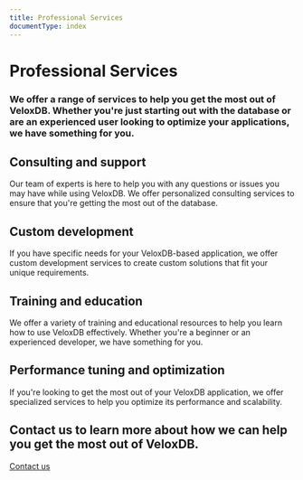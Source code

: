 ```yaml
---
title: Professional Services
documentType: index
---
```

<style type="text/css">
</style>
<div class="container container-maxwidth">  
    <div class="p-3">
    </div>
    <div class="row py-5">
        <div class="col-md-push-2 col-md-8 text-center">
            <h1 class="color-2 weight-300">Professional Services
            </h1>
        </div>
    </div> 
    <div class="row py-5">
        <div class="col-sm-push-2 col-sm-8 text-justify">
            <h3 class="weight-300">We offer a range of services to help you get the most out of VeloxDB. Whether you're just starting out with the database or are an experienced user looking to optimize your applications, we have something for you.
            </h3>
        </div>
    </div>
    <div class="row">
        <div class="col-sm-push-1 col-sm-5 text-justify pt-5">
            <h2 class="text-left">Consulting and support
            </h2>
            <p class="weight-300">Our team of experts is here to help you with any questions or issues you may have while using VeloxDB. We offer personalized consulting services to ensure that you're getting the most out of the database.
            </p>
        </div>
        <div class="col-sm-push-1 col-sm-5 text-justify pt-5">
            <h2 class="text-left">Custom development
            </h2>
            <p class="weight-300">If you have specific needs for your VeloxDB-based application, we offer custom development services to create custom solutions that fit your unique requirements.
            </p>
        </div>
    </div>
    <div class="row">
        <div class="col-sm-push-1 col-sm-5 text-justify pt-5">
        <h2 class="text-left">Training and education
            </h2>
            <p class="weight-300">We offer a variety of training and educational resources to help you learn how to use VeloxDB effectively. Whether you're a beginner or an experienced developer, we have something for you.
            </p>
        </div>
        <div class="col-sm-push-1 col-sm-5 text-justify pt-5">
            <h2 class="text-left">Performance tuning and optimization
            </h2>
            <p class="weight-300">If you're looking to get the most out of your VeloxDB application, we offer specialized services to help you optimize its performance and scalability.
            </p>
        </div>
    </div>
    <div class="p-3">
    </div>
    <div class="p-3">
    </div>
    <div class="row">
        <div class="col-sm-push-2 col-sm-8 text-center">
            <h2 class="weight-300">Contact us to learn more about how we can help you get the most out of VeloxDB.
            </h2>
        </div>
    </div>
    <div class="row">
        <div class="col-sm-push-2 col-sm-8 text-center">
            <p><a class="btn btn-default" role="button" href="contact.md">Contact us</a></p>
        </div>
    </div>
    <div class="p-3">
    </div>
     <div class="p-3">
    </div>
    <div class="row sepfooter">
    </div>
</div>